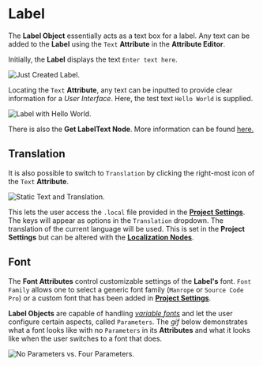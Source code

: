 # Label

The **Label Object** essentially acts as a text box for a label. Any text can be added to the **Label** using the `Text` **Attribute** in the **Attribute Editor**. 

Initially, the **Label** displays the text `Enter text here`.

![Just Created Label.](../../../.gitbook/assets/labelimage120232.png)

Locating the `Text` **Attribute**, any text can be inputted to provide clear information for a *User Interface*. Here, the test text `Hello World` is supplied. 

![Label with Hello World.](../../../.gitbook/assets/labelimage220232.png)

There is also the **Get LabelText Node**. More information can be found [here.](../../../toolbox/incari/vector/label/README.md)

## Translation

It is also possible to switch to `Translation` by clicking the 
right-most icon of the `Text` **Attribute**.

![Static Text and Translation.](../../../.gitbook/assets/textvstranslation.png)

This lets the user access the `.local` file provided in the [**Project Settings**](../../../modules/project-settings/localization.md). The keys will appear as options in the `Translation` dropdown. The translation of the current language will be used. This is set in the **Project Settings** but can be altered with the [**Localization Nodes**](../../../toolbox/localization/README.md).

## Font

The **Font Attributes** control customizable settings of the **Label's** font. `Font Family` allows one to select a generic font family \(`Manrope` or  `Source Code Pro`\) or a custom font that has been added in [**Project Settings**](../../modules/project-settings/fonts.md). 

**Label Objects** are capable of handling [*variable fonts*](../../../modules/project-settings/fonts.md#variable-fonts) and let the user configure certain aspects, called `Parameters`. The *gif* below demonstrates what a font looks like with no `Parameters` in its **Attributes** and what it looks like when the user switches to a font that does.

![No Parameters vs. Four Parameters.](../../../.gitbook/assets/labelfontexample.gif)


